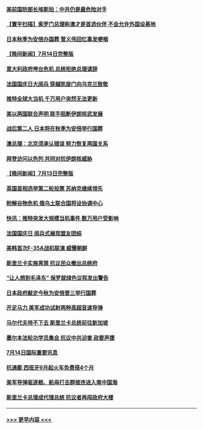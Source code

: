 #### [美前国防部长埃斯珀：中共仍是最危险对手](../pages/prog202/a103479668.md?t=07151501) 
#### [【寰宇扫描】索罗门总理称澳才是首选伙伴 不会允许外国设基地](../pages/prog202/a103479612.md?t=07151501) 
#### [日本秋季为安倍办国葬 菅义伟回忆事发哽咽](../pages/prog202/a103479608.md?t=07151501) 
#### [【晚间新闻】7月14日完整版](../pages/prog202/a103479557.md?t=07151501) 
#### [意大利政府垮台危机 总统拒绝总理请辞](../pages/prog202/a103479488.md?t=07151501) 
#### [法国国庆日大阅兵 穿越凯旋门向乌克兰致敬](../pages/prog202/a103479492.md?t=07151501) 
#### [推特全球大当机 千万用户突然无法更新](../pages/prog202/a103479490.md?t=07151501) 
#### [美以两国联合声明 联手阻断伊朗核武发展](../pages/prog202/a103479494.md?t=07151501) 
#### [战后第二人 日本将在秋季为安倍举行国葬](../pages/prog202/a103479496.md?t=07151501) 
#### [澳总理：北京须承认错误 努力恢复两国关系](../pages/prog202/a103479406.md?t=07151501) 
#### [拜登访问以色列 共同对抗伊朗核威胁](../pages/prog202/a103479345.md?t=07151501) 
#### [【晚间新闻】7月13日完整版](../pages/prog202/a103478796.md?t=07151501) 
#### [英国首相选举第二轮投票 苏纳克继续领先](../pages/prog202/a103479335.md?t=07151501) 
#### [盼解谷物危机 俄乌土联合国将设协调中心](../pages/prog202/a103479343.md?t=07151501) 
#### [快讯：推特突发大规模当机事件 数万用户受影响](../pages/prog202/a103479331.md?t=07151501) 
#### [法国国庆日 阅兵式展现盟友团结](../pages/prog202/a103479333.md?t=07151501) 
#### [美韩首次F-35A战机联演 威慑朝鲜](../pages/prog202/a103479340.md?t=07151501) 
#### [斯里兰卡实施宵禁 抗议民众撤出总统府](../pages/prog202/a103479337.md?t=07151501) 
#### [“让人想到毛泽东” 保罗就绿色议程发出警告](../pages/prog202/a103479066.md?t=07151501) 
#### [日本政府敲定今秋为安倍晋三举行国葬](../pages/prog202/a103479020.md?t=07151501) 
#### [开足马力 美军成功试射两种高超音速导弹](../pages/prog202/a103479071.md?t=07151501) 
#### [马尔代夫待不下去 斯里兰卡总统前往新加坡](../pages/prog202/a103479057.md?t=07151501) 
#### [墨尔本法轮功学员集会 抗议中共迫害 政要声援](../pages/prog202/a103479031.md?t=07151501) 
#### [7月14日国际重要讯息](../pages/prog202/a103479027.md?t=07151501) 
#### [抗通膨 西班牙9月起火车免费搭4个月](../pages/prog202/a103479007.md?t=07151501) 
#### [美军导弹驱逐舰、航母打击群接连进入南中国海](../pages/prog202/a103478992.md?t=07151501) 
#### [斯里兰卡总理成代理总统 抗议者再闯政府大楼](../pages/prog202/a103478940.md?t=07151501) 

----
#### [ >>> 更早内容 <<< ](../indexes/prog202-earlier.md)
